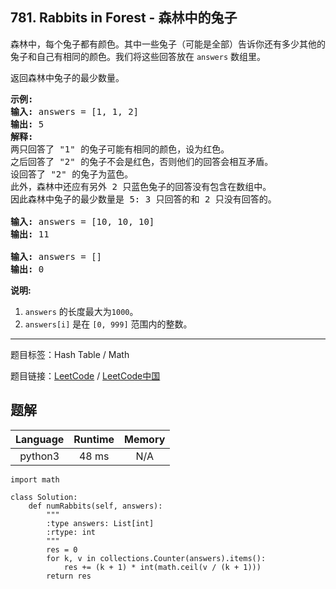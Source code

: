 ## 781. Rabbits in Forest - 森林中的兔子

<!--If you want to use the English description, use `question.content` instead-->

<p>森林中，每个兔子都有颜色。其中一些兔子（可能是全部）告诉你还有多少其他的兔子和自己有相同的颜色。我们将这些回答放在&nbsp;<code>answers</code>&nbsp;数组里。</p>

<p>返回森林中兔子的最少数量。</p>

<pre>
<strong>示例:</strong>
<strong>输入:</strong> answers = [1, 1, 2]
<strong>输出:</strong> 5
<strong>解释:</strong>
两只回答了 &quot;1&quot; 的兔子可能有相同的颜色，设为红色。
之后回答了 &quot;2&quot; 的兔子不会是红色，否则他们的回答会相互矛盾。
设回答了 &quot;2&quot; 的兔子为蓝色。
此外，森林中还应有另外 2 只蓝色兔子的回答没有包含在数组中。
因此森林中兔子的最少数量是 5: 3 只回答的和 2 只没有回答的。

<strong>输入:</strong> answers = [10, 10, 10]
<strong>输出:</strong> 11

<strong>输入:</strong> answers = []
<strong>输出:</strong> 0
</pre>

<p><strong>说明:</strong></p>

<ol>
	<li><code>answers</code>&nbsp;的长度最大为<code>1000</code>。</li>
	<li><code>answers[i]</code>&nbsp;是在&nbsp;<code>[0, 999]</code>&nbsp;范围内的整数。</li>
</ol>



-----

题目标签：Hash Table / Math

题目链接：[LeetCode](https://leetcode.com/problems/rabbits-in-forest/description/)  /  [LeetCode中国](https://leetcode-cn.com/problems/rabbits-in-forest/description/)

## 题解



| Language | Runtime | Memory |
|:---:|:---:|:---:|
| python3  | 48  ms | N/A |

```python3
import math

class Solution:
    def numRabbits(self, answers):
        """
        :type answers: List[int]
        :rtype: int
        """
        res = 0
        for k, v in collections.Counter(answers).items():
            res += (k + 1) * int(math.ceil(v / (k + 1)))
        return res
```
